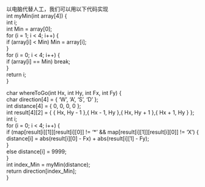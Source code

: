 以电脑代替人工，我们可以用以下代码实现     
int myMin(int array[4]) {     
int i;    
int Min = array[0];        
for (i = 1; i < 4; i++) {       
if (array[i] < Min) Min = array[i];       
}            
for (i = 0; i < 4; i++) {       
if (array[i] == Min) break;     
}       
return i;      
}     
      
char whereToGo(int Hx, int Hy, int Fx, int Fy) {      
char direction[4] = { ‘W’, ‘A’, ‘S’, ‘D’ };       
int distance[4] = { 0, 0, 0, 0 };     
int result[4][2] = { { Hx, Hy - 1 },{ Hx - 1, Hy },{ Hx, Hy + 1 },{ Hx + 1, Hy } };     
int i;          
for (i = 0; i < 4; i++) {       
if (map[result[i][1]][result[i][0]] != ‘*’ && map[result[i][1]][result[i][0]] != ‘X’) {       
distance[i] = abs(result[i][0] - Fx) + abs(result[i][1] - Fy);      
}       
else distance[i] = 9999;      
}         
int index_Min = myMin(distance);      
return direction[index_Min];      
}         
